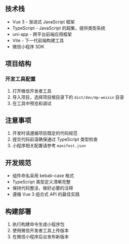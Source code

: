 ## 技术栈
- Vue 3 - 渐进式 JavaScript 框架
- TypeScript - JavaScript 的超集，提供类型系统
- uni-app - 跨平台前端应用框架
- Vite - 下一代前端构建工具
- 微信小程序 SDK

## 项目结构

### 开发工具配置
1. 打开微信开发者工具
2. 导入项目，选择项目根目录下的 `dist/dev/mp-weixin` 目录
3. 在工具中预览和调试


## 注意事项
1. 开发时请遵循项目既定的代码规范
2. 提交代码前请确保通过 TypeScript 类型检查
3. 小程序相关配置请参考 `manifest.json`

## 开发规范
- 组件命名采用 kebab-case 格式
- TypeScript 类型定义清晰完整
- 保持代码整洁，做好必要的注释
- 遵循 Vue 3 组合式 API 的最佳实践

## 构建部署
1. 执行构建命令生成小程序包
2. 使用微信开发者工具上传版本
3. 在微信小程序后台发布新版本
